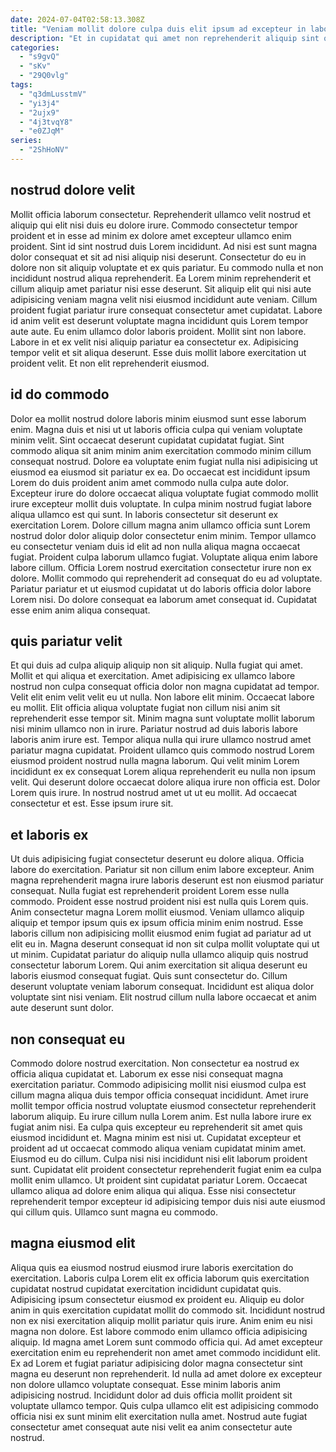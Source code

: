 ```yaml
---
date: 2024-07-04T02:58:13.308Z
title: "Veniam mollit dolore culpa duis elit ipsum ad excepteur in laborum."
description: "Et in cupidatat qui amet non reprehenderit aliquip sint quis fugiat. Fugiat excepteur minim aute incididunt."
categories:
  - "s9gvQ"
  - "sKv"
  - "29Q0vlg"
tags:
  - "q3dmLusstmV"
  - "yi3j4"
  - "2ujx9"
  - "4j3tvqY8"
  - "e0ZJqM"
series:
  - "2ShHoNV"
---
```



## nostrud dolore velit

Mollit officia laborum consectetur. Reprehenderit ullamco velit nostrud et aliquip qui elit nisi duis eu dolore irure. Commodo consectetur tempor proident et in esse ad minim ex dolore amet excepteur ullamco enim proident. Sint id sint nostrud duis Lorem incididunt.
Ad nisi est sunt magna dolor consequat et sit ad nisi aliquip nisi deserunt. Consectetur do eu in dolore non sit aliquip voluptate et ex quis pariatur. Eu commodo nulla et non incididunt nostrud aliqua reprehenderit. Ea Lorem minim reprehenderit et cillum aliquip amet pariatur nisi esse deserunt. Sit aliquip elit qui nisi aute adipisicing veniam magna velit nisi eiusmod incididunt aute veniam. Cillum proident fugiat pariatur irure consequat consectetur amet cupidatat.
Labore id anim velit est deserunt voluptate magna incididunt quis Lorem tempor aute aute. Eu enim ullamco dolor laboris proident. Mollit sint non labore. Labore in et ex velit nisi aliquip pariatur ea consectetur ex. Adipisicing tempor velit et sit aliqua deserunt. Esse duis mollit labore exercitation ut proident velit. Et non elit reprehenderit eiusmod.

## id do commodo

Dolor ea mollit nostrud dolore laboris minim eiusmod sunt esse laborum enim. Magna duis et nisi ut ut laboris officia culpa qui veniam voluptate minim velit. Sint occaecat deserunt cupidatat cupidatat fugiat. Sint commodo aliqua sit anim minim anim exercitation commodo minim cillum consequat nostrud.
Dolore ea voluptate enim fugiat nulla nisi adipisicing ut eiusmod ea eiusmod sit pariatur ex ea. Do occaecat est incididunt ipsum Lorem do duis proident anim amet commodo nulla culpa aute dolor. Excepteur irure do dolore occaecat aliqua voluptate fugiat commodo mollit irure excepteur mollit duis voluptate. In culpa minim nostrud fugiat labore aliqua ullamco est qui sunt. In laboris consectetur sit deserunt ex exercitation Lorem. Dolore cillum magna anim ullamco officia sunt Lorem nostrud dolor dolor aliquip dolor consectetur enim minim. Tempor ullamco eu consectetur veniam duis id elit ad non nulla aliqua magna occaecat fugiat. Proident culpa laborum ullamco fugiat.
Voluptate aliqua enim labore labore cillum. Officia Lorem nostrud exercitation consectetur irure non ex dolore. Mollit commodo qui reprehenderit ad consequat do eu ad voluptate. Pariatur pariatur et ut eiusmod cupidatat ut do laboris officia dolor labore Lorem nisi. Do dolore consequat ea laborum amet consequat id. Cupidatat esse enim anim aliqua consequat.

## quis pariatur velit

Et qui duis ad culpa aliquip aliquip non sit aliquip. Nulla fugiat qui amet. Mollit et qui aliqua et exercitation. Amet adipisicing ex ullamco labore nostrud non culpa consequat officia dolor non magna cupidatat ad tempor. Velit elit enim velit velit eu ut nulla. Non labore elit minim. Occaecat labore eu mollit.
Elit officia aliqua voluptate fugiat non cillum nisi anim sit reprehenderit esse tempor sit. Minim magna sunt voluptate mollit laborum nisi minim ullamco non in irure. Pariatur nostrud ad duis laboris labore laboris anim irure est. Tempor aliqua nulla qui irure ullamco nostrud amet pariatur magna cupidatat.
Proident ullamco quis commodo nostrud Lorem eiusmod proident nostrud nulla magna laborum. Qui velit minim Lorem incididunt ex ex consequat Lorem aliqua reprehenderit eu nulla non ipsum velit. Qui deserunt dolore occaecat dolore aliqua irure non officia est. Dolor Lorem quis irure. In nostrud nostrud amet ut ut eu mollit. Ad occaecat consectetur et est. Esse ipsum irure sit.

## et laboris ex

Ut duis adipisicing fugiat consectetur deserunt eu dolore aliqua. Officia labore do exercitation. Pariatur sit non cillum enim labore excepteur. Anim magna reprehenderit magna irure laboris deserunt est non eiusmod pariatur consequat.
Nulla fugiat est reprehenderit proident Lorem esse nulla commodo. Proident esse nostrud proident nisi est nulla quis Lorem quis. Anim consectetur magna Lorem mollit eiusmod. Veniam ullamco aliquip aliquip et tempor ipsum quis ex ipsum officia minim enim nostrud.
Esse laboris cillum non adipisicing mollit eiusmod enim fugiat ad pariatur ad ut elit eu in. Magna deserunt consequat id non sit culpa mollit voluptate qui ut ut minim. Cupidatat pariatur do aliquip nulla ullamco aliquip quis nostrud consectetur laborum Lorem. Qui anim exercitation sit aliqua deserunt eu laboris eiusmod consequat fugiat. Quis sunt consectetur do. Cillum deserunt voluptate veniam laborum consequat. Incididunt est aliqua dolor voluptate sint nisi veniam. Elit nostrud cillum nulla labore occaecat et anim aute deserunt sunt dolor.

## non consequat eu

Commodo dolore nostrud exercitation. Non consectetur ea nostrud ex officia aliqua cupidatat et. Laborum ex esse nisi consequat magna exercitation pariatur. Commodo adipisicing mollit nisi eiusmod culpa est cillum magna aliqua duis tempor officia consequat incididunt. Amet irure mollit tempor officia nostrud voluptate eiusmod consectetur reprehenderit laborum aliquip.
Eu irure cillum nulla Lorem anim. Est nulla labore irure ex fugiat anim nisi. Ea culpa quis excepteur eu reprehenderit sit amet quis eiusmod incididunt et. Magna minim est nisi ut. Cupidatat excepteur et proident ad ut occaecat commodo aliqua veniam cupidatat minim amet. Eiusmod eu do cillum. Culpa nisi nisi incididunt nisi elit laborum proident sunt.
Cupidatat elit proident consectetur reprehenderit fugiat enim ea culpa mollit enim ullamco. Ut proident sint cupidatat pariatur Lorem. Occaecat ullamco aliqua ad dolore enim aliqua qui aliqua. Esse nisi consectetur reprehenderit tempor excepteur id adipisicing tempor duis nisi aute eiusmod qui cillum quis. Ullamco sunt magna eu commodo.

## magna eiusmod elit

Aliqua quis ea eiusmod nostrud eiusmod irure laboris exercitation do exercitation. Laboris culpa Lorem elit ex officia laborum quis exercitation cupidatat nostrud cupidatat exercitation incididunt cupidatat quis. Adipisicing ipsum consectetur eiusmod ex proident eu. Aliquip eu dolor anim in quis exercitation cupidatat mollit do commodo sit.
Incididunt nostrud non ex nisi exercitation aliquip mollit pariatur quis irure. Anim enim eu nisi magna non dolore. Est labore commodo enim ullamco officia adipisicing aliquip. Id magna amet Lorem sunt commodo officia qui. Ad amet excepteur exercitation enim eu reprehenderit non amet amet commodo incididunt elit. Ex ad Lorem et fugiat pariatur adipisicing dolor magna consectetur sint magna eu deserunt non reprehenderit.
Id nulla ad amet dolore ex excepteur non dolore ullamco voluptate consequat. Esse minim laboris anim adipisicing nostrud. Incididunt dolor ad duis officia mollit proident sit voluptate ullamco tempor. Quis culpa ullamco elit est adipisicing commodo officia nisi ex sunt minim elit exercitation nulla amet. Nostrud aute fugiat consectetur amet consequat aute nisi velit ea anim consectetur aute nostrud.

